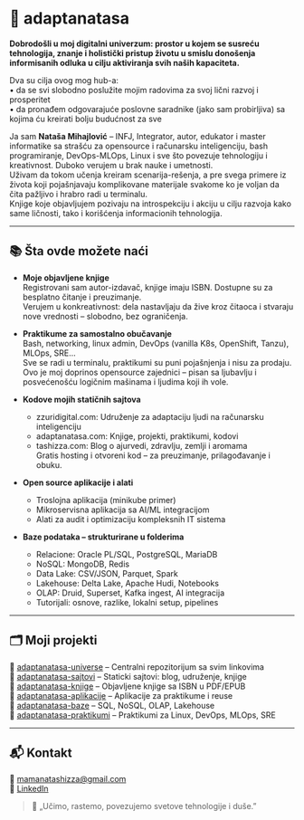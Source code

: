 # 🌿 adaptanatasa

**Dobrodošli u moj digitalni univerzum: prostor u kojem se susreću tehnologija, znanje i holistički pristup životu u smislu donošenja informisanih odluka u cilju aktiviranja svih naših kapaciteta.**

Dva su cilja ovog mog hub-a:  
• da se svi slobodno poslužite mojim radovima za svoj lični razvoj i prosperitet  
• da pronađem odgovarajuće poslovne saradnike (jako sam probirljiva) sa kojima ću kreirati bolju budućnost za sve

Ja sam **Nataša Mihajlović** – INFJ, Integrator, autor, edukator i master informatike sa strašću za opensource i računarsku inteligenciju, bash programiranje, DevOps-MLOps, Linux i sve što povezuje tehnologiju i kreativnost. Duboko verujem u brak nauke i umetnosti.  
Uživam da tokom učenja kreiram scenarija-rešenja, a pre svega primere iz života koji pojašnjavaju komplikovane materijale svakome ko je voljan da čita pažljivo i hrabro radi u terminalu.  
Knjige koje objavljujem pozivaju na introspekciju i akciju u cilju razvoja kako same ličnosti, tako i korišćenja informacionih tehnologija.

---

## 📚 Šta ovde možete naći

- **Moje objavljene knjige**  
  Registrovani sam autor-izdavač, knjige imaju ISBN. Dostupne su za besplatno čitanje i preuzimanje.  
  Verujem u konkreativnost: dela nastavljaju da žive kroz čitaoca i stvaraju nove vrednosti – slobodno, bez ograničenja.

- **Praktikume za samostalno obučavanje**  
  Bash, networking, linux admin, DevOps (vanilla K8s, OpenShift, Tanzu), MLOps, SRE...  
  Sve se radi u terminalu, praktikumi su puni pojašnjenja i nisu za prodaju.  
  Ovo je moj doprinos opensource zajednici – pisan sa ljubavlju i posvećenošću logičnim mašinama i ljudima koji ih vole.

- **Kodove mojih statičnih sajtova**  
  - zzuridigital.com: Udruženje za adaptaciju ljudi na računarsku inteligenciju  
  - adaptanatasa.com: Knjige, projekti, praktikumi, kodovi  
  - tashizza.com: Blog o ajurvedi, zdravlju, zemlji i aromama  
  Gratis hosting i otvoreni kod – za preuzimanje, prilagođavanje i obuku.

- **Open source aplikacije i alati**  
  - Troslojna aplikacija (minikube primer)  
  - Mikroservisna aplikacija sa AI/ML integracijom  
  - Alati za audit i optimizaciju kompleksnih IT sistema

- **Baze podataka – strukturirane u folderima**  
  - Relacione: Oracle PL/SQL, PostgreSQL, MariaDB  
  - NoSQL: MongoDB, Redis  
  - Data Lake: CSV/JSON, Parquet, Spark  
  - Lakehouse: Delta Lake, Apache Hudi, Notebooks  
  - OLAP: Druid, Superset, Kafka ingest, AI integracija  
  - Tutorijali: osnove, razlike, lokalni setup, pipelines

---

## 🗂️ Moji projekti

🔸 [adaptanatasa-universe](https://github.com/adaptanatasa/adaptanatasa-universe) – Centralni repozitorijum sa svim linkovima  
🔸 [adaptanatasa-sajtovi](https://github.com/adaptanatasa/adaptanatasa-sajtovi) – Staticki sajtovi: blog, udruženje, knjige  
🔸 [adaptanatasa-knjige](https://github.com/adaptanatasa/adaptanatasa-knjige) – Objavljene knjige sa ISBN u PDF/EPUB  
🔸 [adaptanatasa-aplikacije](https://github.com/adaptanatasa/adaptanatasa-aplikacije) – Aplikacije za praktikume i reuse  
🔸 [adaptanatasa-baze](https://github.com/adaptanatasa/adaptanatasa-baze) – SQL, NoSQL, OLAP, Lakehouse  
🔸 [adaptanatasa-praktikumi](https://github.com/adaptanatasa/adaptanatasa-praktikumi) – Praktikumi za Linux, DevOps, MLOps, SRE

---

## 📬 Kontakt

📧 mamanatashizza@gmail.com  
🔗 [LinkedIn](https://www.linkedin.com/in/nataša-mihajlović-m-sc-44750326)

> 🌸 „Učimo, rastemo, povezujemo svetove tehnologije i duše.”

